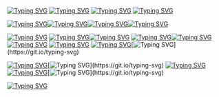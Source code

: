 [![Typing SVG](https://readme-typing-svg.herokuapp.com?font=Fira+Code&weight=100&letterSpacing=&duration=2000&pause=1000&color=368CD6&vCenter=true&multiline=true&repeat=false&width=57&height=30&lines=const+)](https://git.io/typing-svg) [![Typing SVG](https://readme-typing-svg.herokuapp.com?font=Fira+Code&weight=100&letterSpacing=&duration=2000&pause=1000&color=3BC1FF&center=true&vCenter=true&multiline=true&repeat=false&width=75&height=30&lines=PREFIX)](https://git.io/typing-svg) [![Typing SVG](https://readme-typing-svg.herokuapp.com?font=Fira+Code&weight=100&letterSpacing=&duration=2000&pause=1000&color=CECECE&center=true&vCenter=true&multiline=true&repeat=false&width=22&height=30&lines=%3D)](https://git.io/typing-svg) [![Typing SVG](https://readme-typing-svg.herokuapp.com?font=Fira+Code&weight=100&letterSpacing=&duration=2000&pause=1000&color=CE9178&center=true&vCenter=true&multiline=true&repeat=false&width=76&height=30&lines=%22Dev%22)](https://git.io/typing-svg)

[![Typing SVG](https://readme-typing-svg.herokuapp.com?font=Fira+Code&weight=100&letterSpacing=&duration=2000&pause=1000&color=368CD6&center=true&repeat=false&width=56&height=22&lines=const)](https://git.io/typing-svg)[![Typing SVG](https://readme-typing-svg.herokuapp.com?font=Fira+Code&weight=100&letterSpacing=&duration=2000&pause=1000&color=3BC1FF&center=true&repeat=false&width=65&height=24&lines=NAME)](https://git.io/typing-svg)[![Typing SVG](https://readme-typing-svg.herokuapp.com?font=Fira+Code&weight=100&letterSpacing=&duration=2000&pause=1000&color=FFFFFF&center=true&repeat=false&width=17&height=24&lines=%3D+)](https://git.io/typing-svg)[![Typing SVG](https://readme-typing-svg.herokuapp.com?font=Fira+Code&weight=100&letterSpacing=&duration=2000&pause=1000&color=CE9178&center=true&repeat=false&width=100&height=25&lines=%22Ahmed%22)](https://git.io/typing-svg)

[![Typing SVG](https://readme-typing-svg.herokuapp.com?font=Fira+Code&weight=100&letterSpacing=&duration=2000&pause=1000&color=368CD6&vCenter=true&multiline=false&repeat=false&width=57&height=30&lines=const+)](https://git.io/typing-svg) [![Typing SVG](https://readme-typing-svg.herokuapp.com?font=Fira+Code&weight=100&letterSpacing=&duration=2000&pause=1000&color=DCDCAA&center=true&vCenter=true&repeat=false&width=155&height=30&lines=generateText)](https://git.io/typing-svg)[![Typing SVG](https://readme-typing-svg.herokuapp.com?font=Fira+Code&weight=100&letterSpacing=&duration=2000&pause=1000&color=CECECE&center=true&vCenter=true&multiline=false&repeat=false&width=22&height=30&lines=%3D)](https://git.io/typing-svg)
[![Typing SVG](https://readme-typing-svg.herokuapp.com?font=Fira+Code&weight=100&letterSpacing=&duration=2000&pause=1000&color=DBCE06&center=true&vCenter=true&repeat=false&width=40&height=30&lines=())](https://git.io/typing-svg)<a href="https://git.io/typing-svg"><img src="https://readme-typing-svg.herokuapp.com?font=Fira+Code&weight=100&letterSpacing=&duration=2000&pause=1000&color=569CD6&center=true&vCenter=true&repeat=false&width=40&height=30&lines=%3D%3E" alt="Typing SVG" /></a> [![Typing SVG](https://readme-typing-svg.herokuapp.com?font=Fira+Code&weight=100&letterSpacing=&duration=2000&pause=1000&color=3BC1FF&center=true&vCenter=true&repeat=false&width=84&height=30&lines=PREFIX)](https://git.io/typing-svg) [![Typing SVG](https://readme-typing-svg.herokuapp.com?font=Fira+Code&weight=100&letterSpacing=&duration=2000&pause=1000&color=FFFFFF&center=true&vCenter=true&repeat=false&width=10&height=30&lines=%2B)](https://git.io/typing-svg) [![Typing SVG](https://readme-typing-svg.herokuapp.com?font=Fira+Code&weight=100&letterSpacing=&duration=2000&pause=1000&color=569CD6&center=true&vCenter=true&repeat=false&width=60&height=30&lines=NAME)](https://git.io/typing-svg)[![Typing SVG](https://readme-typing-svg.herokuapp.com?font=Fira+Code&weight=100&letterSpacing=&duration=2000&pause=1000&color=D6D6D6&center=true&vCenter=true&repeat=false&width=10&height=30&separator=%3C&lines=;)](https://git.io/typing-svg)

[![Typing SVG](https://readme-typing-svg.herokuapp.com?font=Fira+Code&weight=100&letterSpacing=&duration=2000&pause=1000&color=9CDCFE&center=true&vCenter=true&repeat=false&width=81&height=30&lines=console)](https://git.io/typing-svg)[![Typing SVG](https://readme-typing-svg.herokuapp.com?font=Fira+Code&weight=100&letterSpacing=&duration=2000&pause=1000&color=FEFEFE&center=true&vCenter=true&repeat=false&width=10&height=30&lines=.)](https://git.io/typing-svg)
[![Typing SVG](https://readme-typing-svg.herokuapp.com?font=Fira+Code&weight=100&letterSpacing=&duration=2000&pause=1000&color=DCDCAA&vCenter=true&repeat=false&width=181&height=30&lines=log(generateText))](https://git.io/typing-svg)[![Typing SVG](https://readme-typing-svg.herokuapp.com?font=Fira+Code&weight=100&letterSpacing=&duration=2000&pause=1000&color=DA70B3&vCenter=true&repeat=false&width=20&height=30&lines=())](https://git.io/typing-svg)[![Typing SVG](https://readme-typing-svg.herokuapp.com?font=Fira+Code&weight=100&letterSpacing=&duration=2000&pause=1000&color=DCDCAA&center=true&vCenter=true&repeat=false&width=10&height=30&separator=%3C&lines=();)](https://git.io/typing-svg)







[![Typing SVG](https://readme-typing-svg.herokuapp.com?font=Fira+Code&weight=500&size=24&duration=1500&pause=500&color=2DFF72&center=true&vCenter=true&repeat=false&width=200&height=40&lines=%E2%9E%9C+DevAhmed)](https://git.io/typing-svg)
